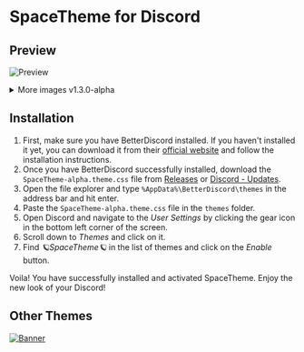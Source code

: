 <!--
> [!NOTE]
> SpaceTheme for Discord is currently paused.
-->

# SpaceTheme for Discord

## Preview
![Preview](https://i.imgur.com/S0hi5np.png)
<details>
    <summary>More images v1.3.0-alpha</summary>
    <h3>Chat</h3>
    <img src="https://i.imgur.com/XJtsaKE.png">
    <h3>Forum</h3>
    <img src="https://i.imgur.com/SJ7Pbxt.png">
</details>

## Installation
1. First, make sure you have BetterDiscord installed. If you haven't installed it yet, you can download it from their [official website](https://betterdiscord.app) and follow the installation instructions.
1. Once you have BetterDiscord successfully installed, download the `SpaceTheme-alpha.theme.css` file from [Releases](https://github.com/SpaceEnergy/SpaceTheme-Discord/releases) or [⁠Discord - Updates](https://discord.com/channels/1104516050537685144/1104523460052520980).
1. Open the file explorer and type `%AppData%\BetterDiscord\themes` in the address bar and hit enter.
1. Paste the `SpaceTheme-alpha.theme.css` file in the `themes` folder.
1. Open Discord and navigate to the *User Settings* by clicking the gear icon in the bottom left corner of the screen.
1. Scroll down to *Themes* and click on it.
1. Find *🪐SpaceTheme🪐* in the list of themes and click on the *Enable* button.

Voila! You have successfully installed and activated SpaceTheme. Enjoy the new look of your Discord!

## Other Themes
[![Banner](https://i.imgur.com/3OnuvpH.png)](https://github.com/SpaceEnergy/SpaceTheme-Steam)

